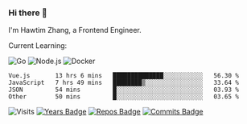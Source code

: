 ### Hi there 👋

I'm Hawtim Zhang, a Frontend Engineer.

Current Learning:

![Go](https://img.shields.io/badge/-Go-%2300ADD8.svg?&style=flat-square&logo=go&logoColor=white)
![Node.js](https://img.shields.io/badge/-Node.js-339933?style=flat-square&logo=Node.js&logoColor=white)
![Docker](https://img.shields.io/badge/-Docker-2496ED?style=flat-square&logo=docker&logoColor=white)


<!--START_SECTION:waka-->

```text
Vue.js       13 hrs 6 mins   ██████████████░░░░░░░░░░░   56.30 %
JavaScript   7 hrs 49 mins   ████████▒░░░░░░░░░░░░░░░░   33.64 %
JSON         54 mins         █░░░░░░░░░░░░░░░░░░░░░░░░   03.93 %
Other        50 mins         █░░░░░░░░░░░░░░░░░░░░░░░░   03.65 %
```

<!--END_SECTION:waka-->

![Visits](https://badges.pufler.dev/visits/hawtim/hawtim)
[![Years Badge](https://badges.pufler.dev/years/hawtim)](https://badges.pufler.dev)
[![Repos Badge](https://badges.pufler.dev/repos/hawtim)](https://badges.pufler.dev)
[![Commits Badge](https://badges.pufler.dev/commits/yearly/hawtim)](https://badges.pufler.dev)
